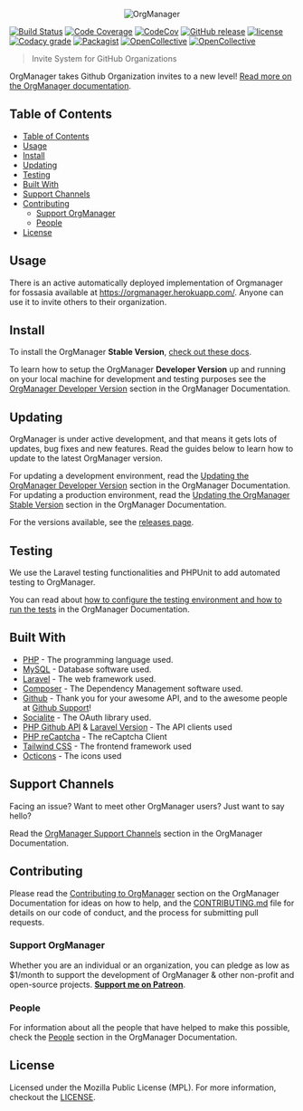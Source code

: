 <p align="center"><img alt="OrgManager" src="https://raw.githubusercontent.com/orgmanager/branding/master/PNG/orgmanager_Horizontal.png"></p>

[![Build Status](https://travis-ci.org/fossasia/orgmanager.svg?branch=master)](https://travis-ci.org/fossasia/orgmanager)
[![Code Coverage](https://scrutinizer-ci.com/g/orgmanager/orgmanager/badges/coverage.png?b=master)](https://scrutinizer-ci.com/g/orgmanager/orgmanager/?branch=master)
[![CodeCov](https://codecov.io/gh/fossasia/orgmanager/branch/master/graph/badge.svg)](https://codecov.io/gh/fossasia/orgmanager)
[![GitHub release](https://api.releasepage.co/v1/pages/0af37d75-ff86-4381-8f0d-5590fa8027a1/badge.svg?apiKey=live.QzuQeWHAAvXWoO5h)](http://releases.orgmanager.miguelpiedrafita.com)
[![license](https://img.shields.io/github/license/orgmanager/orgmanager.svg)](LICENSE.md)
[![Codacy grade](https://img.shields.io/codacy/grade/e27821fb6289410b8f58338c7e0bc686.svg)](https://www.codacy.com/app/m1guelpiedrafita/orgmanager/dashboard)
[![Packagist](https://img.shields.io/packagist/v/orgmanager/orgmanager.svg)](https://packagist.org/packages/orgmanager/orgmanager)
[![OpenCollective](https://opencollective.com/orgmanager/backers/badge.svg)](#backers) 
[![OpenCollective](https://opencollective.com/orgmanager/sponsors/badge.svg)](#sponsors)

> Invite System for GitHub Organizations

OrgManager takes Github Organization invites to a new level! [Read more on the OrgManager documentation](https://orgmanager.readme.io/docs/about-orgmanager).

## Table of Contents

- [Table of Contents](#table-of-contents)
- [Usage](#usage)
- [Install](#install)
- [Updating](#updating)
- [Testing](#testing)
- [Built With](#built-with)
- [Support Channels](#support-channels)
- [Contributing](#contributing)
	- [Support OrgManager](#support-orgmanager)
	- [People](#people)
- [License](#license)

## Usage
There is an active automatically deployed implementation of Orgmanager for fossasia available at https://orgmanager.herokuapp.com/. Anyone can use it to invite others to their organization.

## Install

To install the OrgManager **Stable Version**, [check out these docs](https://orgmanager.unmarkdocs.co/stable-version/requirements).

To learn how to setup the OrgManager **Developer Version** up and running on your local machine for development and testing purposes see the [OrgManager Developer Version](https://orgmanager.unmarkdocs.co/development-version/requirements) section in the OrgManager Documentation.

## Updating

OrgManager is under active development, and that means it gets lots of updates, bug fixes and new features. Read the guides below to learn how to update to the latest OrgManager version.

For updating a development environment, read the [Updating the OrgManager Developer Version](https://orgmanager.unmarkdocs.co/development-version/updating) section in the OrgManager Documentation. For updating a production environment, read the [Updating the OrgManager Stable Version](https://orgmanager.unmarkdocs.co/stable-version/updating) section in the OrgManager Documentation.

For the versions available, see the [releases page](https://github.com/orgmanager/orgmanager/releases).

## Testing

We use the Laravel testing functionalities and PHPUnit to add automated testing to OrgManager.

You can read about [how to configure the testing environment and how to run the tests](https://orgmanager.unmarkdocs.co/development-version/testing) in the OrgManager Documentation.


## Built With

* [PHP](https://php.net) - The programming language used.
* [MySQL](https://mysql.com) - Database software used.
* [Laravel](https://laravel.com) - The web framework used.
* [Composer](https://getcomposer.org) - The Dependency Management software used.
* [Github](https://github.com) - Thank you for your awesome API, and to the awesome people at [Github Support](https://github.com/contact)!
* [Socialite](https://github.com/laravel/socialite) - The OAuth library used.
* [PHP Github API](https://github.com/KnpLabs/php-github-api) & [Laravel Version](https://github.com/GrahamCampbell/Laravel-GitHub) - The API clients used
* [PHP reCaptcha](https://github.com/google/recaptcha) - The reCaptcha Client
* [Tailwind CSS](https://tailwindcss.com/) - The frontend framework used
* [Octicons](https://octicons.github.com/) - The icons used

## Support Channels

Facing an issue? Want to meet other OrgManager users? Just want to say hello?

Read the [OrgManager Support Channels](https://orgmanager.unmarkdocs.co/support) section in the OrgManager Documentation.

## Contributing

Please read the [Contributing to OrgManager](https://orgmanager.unmarkdocs.co/contributing) section on the OrgManager Documentation for ideas on how to help, and the [CONTRIBUTING.md](https://github.com/orgmanager/orgmanager/blob/master/.github/CONTRIBUTING.md) file for details on our code of conduct, and the process for submitting pull requests.

### Support OrgManager

Whether you are an individual or an organization, you can pledge as low as $1/month to support the development of OrgManager & other non-profit and open-source projects. **[Support me on Patreon](https://www.patreon.com/m1guelpiedrafita)**.

### People

For information about all the people that have helped to make this possible, check the [People](https://orgmanager.unmarkdocs.co/thanks) section in the OrgManager Documentation.

## License

Licensed under the Mozilla Public License (MPL). For more information, checkout the [LICENSE](LICENSE.md).
